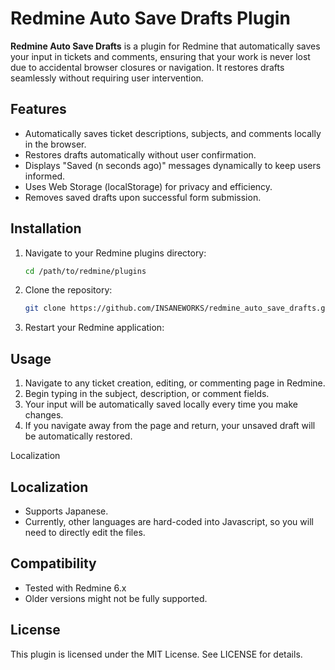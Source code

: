 # Redmine Auto Save Drafts Plugin

**Redmine Auto Save Drafts** is a plugin for Redmine that automatically saves your input in tickets and comments, ensuring that your work is never lost due to accidental browser closures or navigation. It restores drafts seamlessly without requiring user intervention.

## Features

- Automatically saves ticket descriptions, subjects, and comments locally in the browser.
- Restores drafts automatically without user confirmation.
- Displays "Saved (n seconds ago)" messages dynamically to keep users informed.
- Uses Web Storage (localStorage) for privacy and efficiency.
- Removes saved drafts upon successful form submission.

## Installation

1. Navigate to your Redmine plugins directory:

   ```bash
   cd /path/to/redmine/plugins
   ```

2. Clone the repository:

   ```bash
   git clone https://github.com/INSANEWORKS/redmine_auto_save_drafts.git redmine_auto_save_drafts
   ```

3. Restart your Redmine application:

## Usage

1. Navigate to any ticket creation, editing, or commenting page in Redmine.
2. Begin typing in the subject, description, or comment fields.
3. Your input will be automatically saved locally every time you make changes.
4. If you navigate away from the page and return, your unsaved draft will be automatically restored.

Localization
## Localization

- Supports Japanese.
- Currently, other languages are hard-coded into Javascript, so you will need to directly edit the files.

## Compatibility

- Tested with Redmine 6.x
- Older versions might not be fully supported.

## License

This plugin is licensed under the MIT License. See LICENSE for details.
